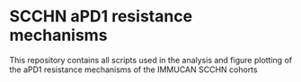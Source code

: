 # SCCHN aPD1 resistance mechanisms
This repository contains all scripts used in the analysis and figure plotting of the aPD1 resistance mechanisms of the IMMUCAN SCCHN cohorts
